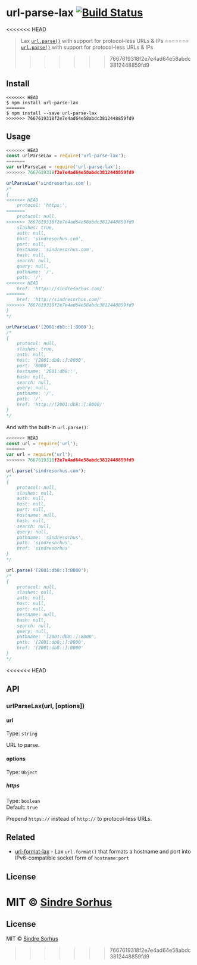 # url-parse-lax [![Build Status](https://travis-ci.org/sindresorhus/url-parse-lax.svg?branch=master)](https://travis-ci.org/sindresorhus/url-parse-lax)

<<<<<<< HEAD
> Lax [`url.parse()`](https://nodejs.org/docs/latest/api/url.html#url_url_parse_urlstr_parsequerystring_slashesdenotehost) with support for protocol-less URLs & IPs
=======
> [`url.parse()`](https://nodejs.org/docs/latest/api/url.html#url_url_parse_urlstr_parsequerystring_slashesdenotehost) with support for protocol-less URLs & IPs
>>>>>>> 7667619318f2e7e4ad64e58abdc3812448859fd9


## Install

```
<<<<<<< HEAD
$ npm install url-parse-lax
=======
$ npm install --save url-parse-lax
>>>>>>> 7667619318f2e7e4ad64e58abdc3812448859fd9
```


## Usage

```js
<<<<<<< HEAD
const urlParseLax = require('url-parse-lax');
=======
var urlParseLax = require('url-parse-lax');
>>>>>>> 7667619318f2e7e4ad64e58abdc3812448859fd9

urlParseLax('sindresorhus.com');
/*
{
<<<<<<< HEAD
	protocol: 'https:',
=======
	protocol: null,
>>>>>>> 7667619318f2e7e4ad64e58abdc3812448859fd9
	slashes: true,
	auth: null,
	host: 'sindresorhus.com',
	port: null,
	hostname: 'sindresorhus.com',
	hash: null,
	search: null,
	query: null,
	pathname: '/',
	path: '/',
<<<<<<< HEAD
	href: 'https://sindresorhus.com/'
=======
	href: 'http://sindresorhus.com/'
>>>>>>> 7667619318f2e7e4ad64e58abdc3812448859fd9
}
*/

urlParseLax('[2001:db8::]:8000');
/*
{
	protocol: null,
	slashes: true,
	auth: null,
	host: '[2001:db8::]:8000',
	port: '8000',
	hostname: '2001:db8::',
	hash: null,
	search: null,
	query: null,
	pathname: '/',
	path: '/',
	href: 'http://[2001:db8::]:8000/'
}
*/
```

And with the built-in `url.parse()`:

```js
<<<<<<< HEAD
const url = require('url');
=======
var url = require('url');
>>>>>>> 7667619318f2e7e4ad64e58abdc3812448859fd9

url.parse('sindresorhus.com');
/*
{
	protocol: null,
	slashes: null,
	auth: null,
	host: null,
	port: null,
	hostname: null,
	hash: null,
	search: null,
	query: null,
	pathname: 'sindresorhus',
	path: 'sindresorhus',
	href: 'sindresorhus'
}
*/

url.parse('[2001:db8::]:8000');
/*
{
	protocol: null,
	slashes: null,
	auth: null,
	host: null,
	port: null,
	hostname: null,
	hash: null,
	search: null,
	query: null,
	pathname: '[2001:db8::]:8000',
	path: '[2001:db8::]:8000',
	href: '[2001:db8::]:8000'
}
*/
```


<<<<<<< HEAD
## API

### urlParseLax(url, [options])

#### url

Type: `string`

URL to parse.

#### options

Type: `Object`

##### https

Type: `boolean`<br>
Default: `true`

Prepend `https://` instead of `http://` to protocol-less URLs.


## Related

- [url-format-lax](https://github.com/sindresorhus/url-format-lax) - Lax `url.format()` that formats a hostname and port into IPv6-compatible socket form of `hostname:port`


## License

MIT © [Sindre Sorhus](https://sindresorhus.com)
=======
## License

MIT © [Sindre Sorhus](http://sindresorhus.com)
>>>>>>> 7667619318f2e7e4ad64e58abdc3812448859fd9
